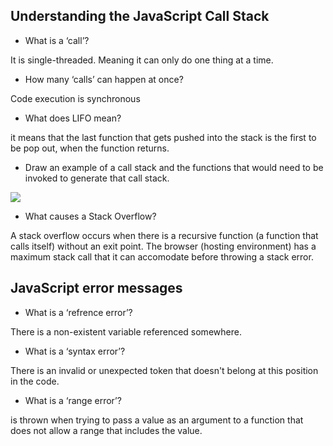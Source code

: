 ## Understanding the JavaScript Call Stack

- What is a ‘call’?

 It is single-threaded. Meaning it can only do one thing at a time.


- How many ‘calls’ can happen at once?

Code execution is synchronous

- What does LIFO mean? 

it means that the last function that gets pushed into the stack is the first to be pop out, when the function returns.


- Draw an example of a call stack and the functions that would   need to be invoked to generate that call stack.

![](https://cdn-media-1.freecodecamp.org/images/QgR2uIk7tW0YNz0Xm8g0jAPeRFI0e4sCejsv)

- What causes a Stack Overflow?

A stack overflow occurs when there is a recursive function (a function that calls itself) without an exit point. The browser (hosting environment) has a maximum stack call that it can accomodate before throwing a stack error.


## JavaScript error messages

- What is a ‘refrence error’?

There is a non-existent variable referenced somewhere.

- What is a ‘syntax error’?

There is an invalid or unexpected token that doesn't belong at this position in the code.

- What is a ‘range error’?

is thrown when trying to pass a value as an argument to a function that does not allow a range that includes the value.
